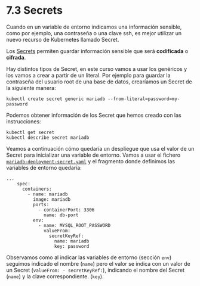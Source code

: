 # 7.3 Secrets

Cuando en un variable de entorno indicamos una información sensible, como por ejemplo, una contraseña o una clave ssh, es mejor utilizar un nuevo recurso de Kubernetes llamado Secret.

Los [Secrets](https://kubernetes.io/docs/concepts/configuration/secret/) permiten guardar información sensible que será **codificada** o **cifrada**.

Hay distintos tipos de Secret, en este curso vamos a usar los genéricos y los vamos a crear a partir de un literal. Por ejemplo para guardar la contraseña del usuario root de una base de datos, crearíamos un Secret de la siguiente manera:

```
kubectl create secret generic mariadb --from-literal=password=my-password
```

Podemos obtener información de los Secret que hemos creado con las instrucciones:

```
kubectl get secret
kubectl describe secret mariadb
```

Veamos a continuación cómo quedaría un despliegue que usa el valor de un Secret para inicializar una variable de entorno. Vamos a usar el fichero [`mariadb-deployment-secret.yaml`](https://educacionadistancia.juntadeandalucia.es/profesorado/pluginfile.php/2171722/mod\_imscp/content/1/mariadb-deployment-secret.yaml) y el fragmento donde definimos las variables de entorno quedaría:

```
...
    spec:
      containers:
        - name: mariadb
          image: mariadb
          ports:
            - containerPort: 3306
              name: db-port
          env:
            - name: MYSQL_ROOT_PASSWORD
              valueFrom:
                secretKeyRef:
                  name: mariadb
                  key: password
```

Observamos como al indicar las variables de entorno (sección `env`) seguimos indicado el nombre (`name`) pero el valor se indica con un valor de un Secret (`valueFrom: - secretKeyRef:`), indicando el nombre del Secret (`name`) y la clave correspondiente. (`key`).
